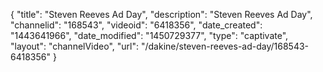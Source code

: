 {
    "title": "Steven Reeves Ad Day",
    "description": "Steven Reeves Ad Day",
    "channelid": "168543",
    "videoid": "6418356",
    "date_created": "1443641966",
    "date_modified": "1450729377",
    "type": "captivate",
    "layout": "channelVideo",
    "url": "\/dakine\/steven-reeves-ad-day\/168543-6418356"
}